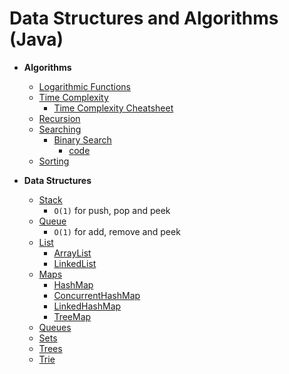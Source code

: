 # Data Structures and Algorithms (Java)

- **Algorithms**
  - [Logarithmic Functions](notes/logarithmic-functions.md)
  - [Time Complexity](notes/time-complexity.md)
    - [Time Complexity Cheatsheet](notes/time-complexity-cheatsheet.md) 
  - [Recursion](src/main/java/com/codecafe/algorithms/recursion)
  - [Searching](src/main/java/com/codecafe/algorithms/searching)
    - [Binary Search](notes/binary-search-algorithm.md)
      - [code](src/main/java/com/codecafe/algorithms/searching/BinarySearch.java) 
  - [Sorting](src/main/java/com/codecafe/algorithms/sorting)

- **Data Structures**
  - [Stack](src/main/java/com/codecafe/datastructures/stack/StackDemo.java)
    - `O(1)` for push, pop and peek
  - [Queue](src/main/java/com/codecafe/datastructures/queue/QueueDemo.java)
    - `O(1)` for add, remove and peek
  - [List](src/main/java/com/codecafe/datastructures/list)
    - [ArrayList](src/main/java/com/codecafe/datastructures/list/arraylist)
    - [LinkedList](src/main/java/com/codecafe/datastructures/list/linkedlists)
  - [Maps](src/main/java/com/codecafe/datastructures/map)
    - [HashMap](src/main/java/com/codecafe/datastructures/map/hashmap)
    - [ConcurrentHashMap](src/main/java/com/codecafe/datastructures/map/concurrenthashmap)
    - [LinkedHashMap](src/main/java/com/codecafe/datastructures/map/linkedhashmap)
    - [TreeMap](src/main/java/com/codecafe/datastructures/map/treemap)
  - [Queues](src/main/java/com/codecafe/datastructures/queue)
  - [Sets](src/main/java/com/codecafe/datastructures/set)
  - [Trees](src/main/java/com/codecafe/datastructures/trees)
  - [Trie](src/main/java/com/codecafe/datastructures/trie)

